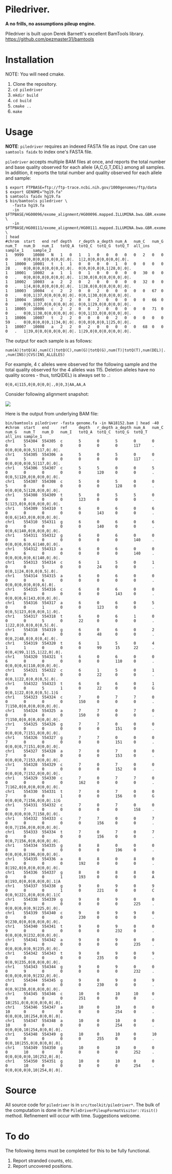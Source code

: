Piledriver.
===========

**A no frills, no assumptions pileup engine.**


Piledriver is built upon Derek Barnett's excellent BamTools library.
https://github.com/pezmaster31/bamtools


Installation
============
NOTE: You will need cmake.

1. Clone the repository.
2. `cd piledriver`
3. `mkdir build`
4. `cd build`
5. `cmake ..`
6. `make`


Usage
=====

**NOTE**: `piledriver` requires an indexed FASTA file as input.  One can use
`samtools faidx` to index one's FASTA file.

`piledriver` accepts multiple BAM files at once, and reports the total number
and base quality observed for each allele {A,C,G,T,DEL} among all samples.
In addition, it reports the total number and quality observed for each allele
and sample:

    $ export FTPBASE=ftp://ftp-trace.ncbi.nih.gov/1000genomes/ftp/data
	$ export GENOME="hg19.fa"
	$ samtools faidx hg19.fa
    $ bin/bamtools piledriver \
       -fasta hg19.fa
	   -in $FTPBASE/HG00096/exome_alignment/HG00096.mapped.ILLUMINA.bwa.GBR.exome.20120522.bam \
       -in $FTPBASE/HG00111/exome_alignment/HG00111.mapped.ILLUMINA.bwa.GBR.exome.20120522.bam \
    | head
	#chrom	start	end	ref	depth	r_depth	a_depth	num_A	num_C	num_G	num_T	num_D	num_I	totQ_A	totQ_C	totQ_G	totQ_T	all_ins	sample_1	sample_2
	1	9999	10000	N	1	0	1	1	0	0	0	0	0	2	0	0	0	.	0|0,0|0,0|0,0|0,0|.0|.	1|2,0|0,0|0,0|0,0|.0|.
	1	10000	10001	t	1	1	0	0	0	0	1	0	0	0	0	0	28	.	0|0,0|0,0|0,0|0,0|.0|.	0|0,0|0,0|0,1|28,0|.0|.
	1	10001	10002	a	1	1	0	1	0	0	0	0	0	30	0	0	0	.	0|0,0|0,0|0,0|0,0|.0|.	1|30,0|0,0|0,0|0,0|.0|.
	1	10002	10003	a	2	2	0	2	0	0	0	0	0	32	0	0	0	.	1|4,0|0,0|0,0|0,0|.0|.	1|28,0|0,0|0,0|0,0|.0|.
	1	10003	10004	c	2	2	0	0	2	0	0	0	0	0	67	0	0	.	0|0,1|37,0|0,0|0,0|.0|.	0|0,1|30,0|0,0|0,0|.0|.
	1	10004	10005	c	2	2	0	0	2	0	0	0	0	0	66	0	0	.	0|0,1|37,0|0,0|0,0|.0|.	0|0,1|29,0|0,0|0,0|.0|.
	1	10005	10006	c	2	2	0	0	2	0	0	0	0	0	71	0	0	.	0|0,1|38,0|0,0|0,0|.0|.	0|0,1|33,0|0,0|0,0|.0|.
	1	10006	10007	t	2	2	0	0	0	0	2	0	0	0	0	0	59	.	0|0,0|0,0|0,1|34,0|.0|.	0|0,0|0,0|0,1|25,0|.0|.
	1	10007	10008	a	2	2	0	2	0	0	0	0	0	68	0	0	0	.	1|39,0|0,0|0,0|0,0|.0|.	1|29,0|0,0|0,0|0,0|.0|.

The output for each sample is as follows:

`num(A)|totQ(A),num(C)|totQ(C),num(G)|totQ(G),num(T)|totQ(T),num(DEL)|.,num(INS)|CVS(INS_ALLELES)`

For example, 4 `C` alleles were observed for the following sample and the total
quality observed for the 4 alleles was 115.  Deletion alleles have no quality
scores - thus, totQ(DEL) is always set to `.`:

    0|0,4|115,0|0,0|0,0|.,0|0,3|AA,AA,A


Consider following alignment snapshot:

![](https://raw.github.com/arq5x/piledriver/master/img/igv.png)


Here is the output from underlying BAM file:

    bin/bamtools piledriver -fasta genome.fa -in NA18152.bam | head -40
	#chrom  start   end     ref     depth   r_depth a_depth num_A   num_C   num_G   num_T   num_D   num_I   totQ_A  totQ_C  totQ_G  totQ_T  all_ins sample_1
	chr1    554304  554305  c       5       0       5       0       0       0       5       0       0       0       0       0       117     .       0|0,0|0,0|0,5|117,0|.0|.
	chr1    554305  554306  a       5       0       5       0       0       0       5       0       0       0       0       0       117     .       0|0,0|0,0|0,5|117,0|.0|.
	chr1    554306  554307  c       5       5       0       0       5       0       0       0       0       0       120     0       0       .       0|0,5|120,0|0,0|0,0|.0|.
	chr1    554307  554308  c       5       0       5       0       0       5       0       0       0       0       0       128     0       .       0|0,0|0,5|128,0|0,0|.0|.
	chr1    554308  554309  t       5       0       5       5       0       0       0       0       0       123     0       0       0       .       5|123,0|0,0|0,0|0,0|.0|.
	chr1    554309  554310  t       6       0       6       0       6       0       0       0       0       0       143     0       0       .       0|0,6|143,0|0,0|0,0|.0|.
	chr1    554310  554311  g       6       0       6       0       6       0       0       0       0       0       140     0       0       .       0|0,6|140,0|0,0|0,0|.0|.
	chr1    554311  554312  g       6       0       6       0       0       0       6       0       0       0       0       0       140     .       0|0,0|0,0|0,6|140,0|.0|.
	chr1    554312  554313  a       6       0       6       0       0       0       6       0       0       0       0       0       140     .       0|0,0|0,0|0,6|140,0|.0|.
	chr1    554313  554314  c       6       1       5       0       1       0       0       5       0       0       24      0       0       .       0|0,1|24,0|0,0|0,5|.0|.
	chr1    554314  554315  a       6       0       6       0       0       0       0       6       0       0       0       0       0       .       0|0,0|0,0|0,0|0,6|.0|.
	chr1    554315  554316  c       6       0       6       0       0       6       0       0       0       0       0       143     0       .       0|0,0|0,6|143,0|0,0|.0|.
	chr1    554316  554317  a       6       0       6       0       5       0       0       1       0       0       123     0       0       .       0|0,5|123,0|0,0|0,1|.0|.
	chr1    554317  554318  t       6       0       6       1       0       0       0       5       0       22      0       0       0       .       1|22,0|0,0|0,0|0,5|.0|.
	chr1    554318  554319  g       6       0       6       0       2       0       0       4       0       0       48      0       0       .       0|0,2|48,0|0,0|0,4|.0|.
	chr1    554319  554320  t       6       1       5       0       4       1       1       0       0       0       99      15      22      .       0|0,4|99,1|15,1|22,0|.0|.
	chr1    554320  554321  t       6       0       6       0       0       6       0       0       0       0       0       110     0       .       0|0,0|0,6|110,0|0,0|.0|.
	chr1    554321  554322  c       6       1       5       0       1       0       0       5       0       0       22      0       0       .       0|0,1|22,0|0,0|0,5|.0|.
	chr1    554322  554323  t       6       0       6       0       1       0       0       5       1       0       22      0       0       G       0|0,1|22,0|0,0|0,5|.1|G
	chr1    554323  554324  c       7       0       7       7       0       0       0       0       0       150     0       0       0       .       7|150,0|0,0|0,0|0,0|.0|.
	chr1    554324  554325  a       7       7       0       7       0       0       0       0       0       150     0       0       0       .       7|150,0|0,0|0,0|0,0|.0|.
	chr1    554325  554326  g       7       7       0       0       0       7       0       0       0       0       0       151     0       .       0|0,0|0,7|151,0|0,0|.0|.
	chr1    554326  554327  g       7       7       0       0       0       7       0       0       0       0       0       151     0       .       0|0,0|0,7|151,0|0,0|.0|.
	chr1    554327  554328  a       7       0       7       0       0       7       0       0       0       0       0       153     0       .       0|0,0|0,7|153,0|0,0|.0|.
	chr1    554328  554329  c       7       0       7       0       0       7       0       0       0       0       0       152     0       .       0|0,0|0,7|152,0|0,0|.0|.
	chr1    554329  554330  c       7       0       7       7       0       0       0       0       0       162     0       0       0       .       7|162,0|0,0|0,0|0,0|.0|.
	chr1    554330  554331  t       7       0       7       0       0       7       0       0       1       0       0       156     0       G       0|0,0|0,7|156,0|0,0|.1|G
	chr1    554331  554332  c       7       0       7       0       0       0       7       0       0       0       0       0       158     .       0|0,0|0,0|0,7|158,0|.0|.
	chr1    554332  554333  c       7       7       0       0       7       0       0       0       0       0       156     0       0       .       0|0,7|156,0|0,0|0,0|.0|.
	chr1    554333  554334  t       7       0       7       0       7       0       0       0       0       0       156     0       0       .       0|0,7|156,0|0,0|0,0|.0|.
	chr1    554334  554335  g       8       8       0       0       0       8       0       0       0       0       0       196     0       .       0|0,0|0,8|196,0|0,0|.0|.
	chr1    554335  554336  a       8       8       0       8       0       0       0       0       0       192     0       0       0       .       8|192,0|0,0|0,0|0,0|.0|.
	chr1    554336  554337  g       8       0       8       8       0       0       0       0       1       193     0       0       0       A       8|193,0|0,0|0,0|0,0|.1|A
	chr1    554337  554338  g       9       0       9       0       9       0       0       0       1       0       221     0       0       C       0|0,9|221,0|0,0|0,0|.1|C
	chr1    554338  554339  g       9       0       9       0       0       0       9       0       0       0       0       0       225     .       0|0,0|0,0|0,9|225,0|.0|.
	chr1    554339  554340  c       9       0       9       9       0       0       0       0       0       230     0       0       0       .       9|230,0|0,0|0,0|0,0|.0|.
	chr1    554340  554341  t       9       0       9       0       0       9       0       0       0       0       0       232     0       .       0|0,0|0,9|232,0|0,0|.0|.
	chr1    554341  554342  a       9       0       9       0       0       0       9       0       0       0       0       0       235     .       0|0,0|0,0|0,9|235,0|.0|.
	chr1    554342  554343  t       9       0       9       0       9       0       0       0       0       0       235     0       0       .       0|0,9|235,0|0,0|0,0|.0|.
	chr1    554343  554344  g       9       0       9       0       0       0       9       0       0       0       0       0       232     .       0|0,0|0,0|0,9|232,0|.0|.
	chr1    554344  554345  g       9       0       9       0       9       0       0       0       0       0       230     0       0       .       0|0,9|230,0|0,0|0,0|.0|.
	chr1    554345  554346  c       10      0       10      10      0       0       0       0       0       251     0       0       0       .       10|251,0|0,0|0,0|0,0|.0|.
	chr1    554346  554347  a       10      0       10      0       0       10      0       0       0       0       0       254     0       .       0|0,0|0,10|254,0|0,0|.0|.
	chr1    554347  554348  a       10      0       10      0       0       10      0       0       0       0       0       254     0       .       0|0,0|0,10|254,0|0,0|.0|.
	chr1    554348  554349  g       10      0       10      0       10      0       0       0       0       0       255     0       0       .       0|0,10|255,0|0,0|0,0|.0|.
	chr1    554349  554350  g       10      0       10      0       0       0       10      0       0       0       0       0       252     .       0|0,0|0,0|0,10|252,0|.0|.
	chr1    554350  554351  g       10      0       10      0       0       0       10      0       0       0       0       0       254     .       0|0,0|0,0|0,10|254,0|.0|.


Source
======
All source code for `piledriver` is in `src/toolkit/piledriver*`.  The bulk of 
the computation is done in the ``PileDriverPileupFormatVisitor::Visit()``
method. Refinement will occur with time.  Suggestions welcome.


To do
=====

The following items must be completed for this to be fully functional.

1. Report stranded counts, etc.
2. Report uncovered positions.